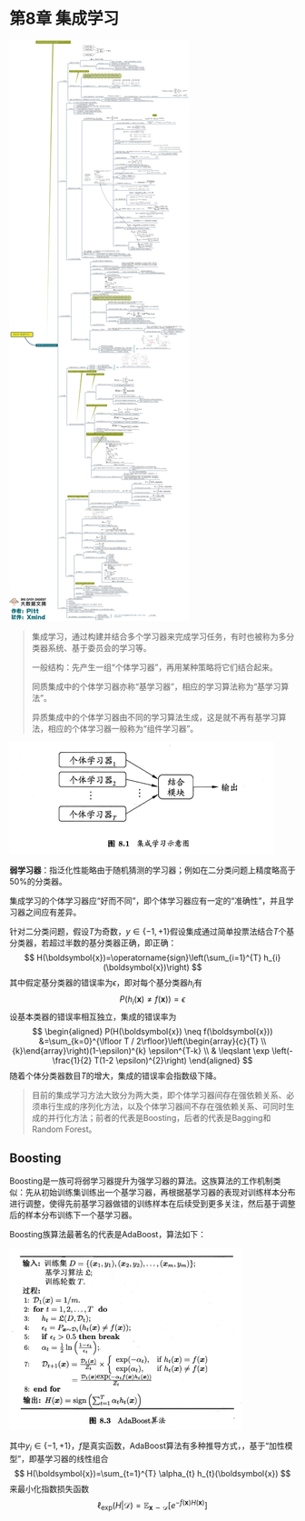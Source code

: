 # 第8章 集成学习

![img](./pic/24.jpg)

> 集成学习，通过构建并结合多个学习器来完成学习任务，有时也被称为多分类器系统、基于委员会的学习等。
>
> 一般结构：先产生一组“个体学习器”，再用某种策略将它们结合起来。
>
> 同质集成中的个体学习器亦称“基学习器”，相应的学习算法称为“基学习算法”。
>
> 异质集成中的个体学习器由不同的学习算法生成，这是就不再有基学习算法，相应的个体学习器一般称为“组件学习器”。

![img](./pic/26.png)

**弱学习器**：指泛化性能略由于随机猜测的学习器；例如在二分类问题上精度略高于50%的分类器。

集成学习的个体学习器应“好而不同”，即个体学习器应有一定的“准确性”，并且学习器之间应有差异。

针对二分类问题，假设$T$为奇数，$y \in \{-1,+1\}$假设集成通过简单投票法结合$T$个基分类器，若超过半数的基分类器正确，即正确：
$$
H(\boldsymbol{x})=\operatorname{sign}\left(\sum_{i=1}^{T} h_{i}(\boldsymbol{x})\right)
$$
其中假定基分类器的错误率为$\epsilon$，即对每个基分类器$h_i$有
$$
P\left(h_{i}(\boldsymbol{x}) \neq f(\boldsymbol{x})\right)=\epsilon
$$
设基本类器的错误率相互独立，集成的错误率为
$$
\begin{aligned} P(H(\boldsymbol{x}) \neq f(\boldsymbol{x})) &=\sum_{k=0}^{\lfloor T / 2\rfloor}\left(\begin{array}{c}{T} \\ {k}\end{array}\right)(1-\epsilon)^{k} \epsilon^{T-k} \\ & \leqslant \exp \left(-\frac{1}{2} T(1-2 \epsilon)^{2}\right) \end{aligned}
$$
随着个体分类器数目$T$的增大，集成的错误率会指数级下降。

> 目前的集成学习方法大致分为两大类，即个体学习器间存在强依赖关系、必须串行生成的序列化方法，以及个体学习器间不存在强依赖关系、可同时生成的并行化方法；前者的代表是Boosting，后者的代表是Bagging和Random Forest。

## Boosting

Boosting是一族可将弱学习器提升为强学习器的算法。这族算法的工作机制类似：先从初始训练集训练出一个基学习器，再根据基学习器的表现对训练样本分布进行调整，使得先前基学习器做错的训练样本在后续受到更多关注，然后基于调整后的样本分布训练下一个基学习器。

Boosting族算法最著名的代表是AdaBoost，算法如下：

![img](./pic/27.png)

其中$y_{i} \in\{-1,+1\}$，$f$是真实函数，AdaBoost算法有多种推导方式，，基于“加性模型”，即基学习器的线性组合
$$
H(\boldsymbol{x})=\sum_{t=1}^{T} \alpha_{t} h_{t}(\boldsymbol{x})
$$
来最小化指数损失函数
$$
\ell_{\exp }(H | \mathcal{D})=\mathbb{E}_{\boldsymbol{x} \sim \mathcal{D}}\left[e^{-f(\boldsymbol{x}) H(\boldsymbol{x})}\right]
$$


